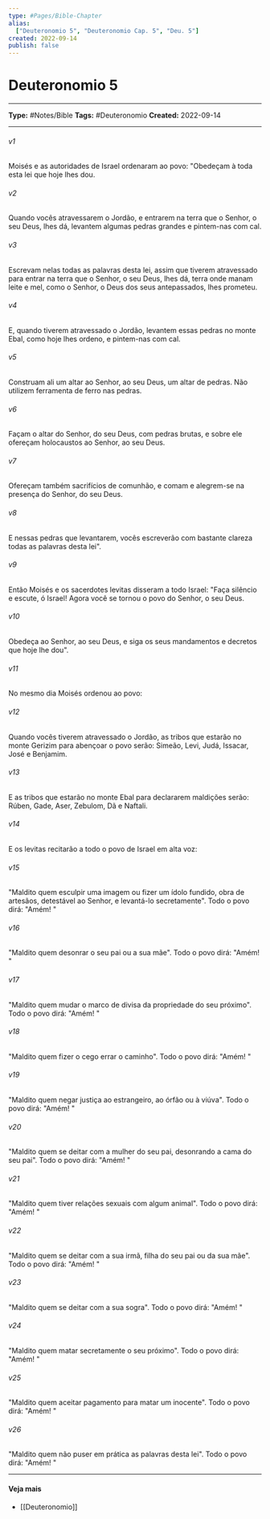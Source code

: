 ```yaml
---
type: #Pages/Bible-Chapter
alias:
  ["Deuteronomio 5", "Deuteronomio Cap. 5", "Deu. 5"]
created: 2022-09-14
publish: false
---
```


# Deuteronomio 5

---

**Type:** #Notes/Bible
**Tags:** #Deuteronomio
**Created:** 2022-09-14

---

###### v1
Moisés e as autoridades de Israel ordenaram ao povo: "Obedeçam à toda esta lei que hoje lhes dou.
###### v2
Quando vocês atravessarem o Jordão, e entrarem na terra que o Senhor, o seu Deus, lhes dá, levantem algumas pedras grandes e pintem-nas com cal.
###### v3
Escrevam nelas todas as palavras desta lei, assim que tiverem atravessado para entrar na terra que o Senhor, o seu Deus, lhes dá, terra onde manam leite e mel, como o Senhor, o Deus dos seus antepassados, lhes prometeu.
###### v4
E, quando tiverem atravessado o Jordão, levantem essas pedras no monte Ebal, como hoje lhes ordeno, e pintem-nas com cal.
###### v5
Construam ali um altar ao Senhor, ao seu Deus, um altar de pedras. Não utilizem ferramenta de ferro nas pedras.
###### v6
Façam o altar do Senhor, do seu Deus, com pedras brutas, e sobre ele ofereçam holocaustos ao Senhor, ao seu Deus.
###### v7
Ofereçam também sacrifícios de comunhão, e comam e alegrem-se na presença do Senhor, do seu Deus.
###### v8
E nessas pedras que levantarem, vocês escreverão com bastante clareza todas as palavras desta lei".
###### v9
Então Moisés e os sacerdotes levitas disseram a todo Israel: "Faça silêncio e escute, ó Israel! Agora você se tornou o povo do Senhor, o seu Deus.
###### v10
Obedeça ao Senhor, ao seu Deus, e siga os seus mandamentos e decretos que hoje lhe dou".
###### v11
No mesmo dia Moisés ordenou ao povo:
###### v12
Quando vocês tiverem atravessado o Jordão, as tribos que estarão no monte Gerizim para abençoar o povo serão: Simeão, Levi, Judá, Issacar, José e Benjamim.
###### v13
E as tribos que estarão no monte Ebal para declararem maldições serão: Rúben, Gade, Aser, Zebulom, Dã e Naftali.
###### v14
E os levitas recitarão a todo o povo de Israel em alta voz:
###### v15
"Maldito quem esculpir uma imagem ou fizer um ídolo fundido, obra de artesãos, detestável ao Senhor, e levantá-lo secretamente". Todo o povo dirá: "Amém! "
###### v16
"Maldito quem desonrar o seu pai ou a sua mãe". Todo o povo dirá: "Amém! "
###### v17
"Maldito quem mudar o marco de divisa da propriedade do seu próximo". Todo o povo dirá: "Amém! "
###### v18
"Maldito quem fizer o cego errar o caminho". Todo o povo dirá: "Amém! "
###### v19
"Maldito quem negar justiça ao estrangeiro, ao órfão ou à viúva". Todo o povo dirá: "Amém! "
###### v20
"Maldito quem se deitar com a mulher do seu pai, desonrando a cama do seu pai". Todo o povo dirá: "Amém! "
###### v21
"Maldito quem tiver relações sexuais com algum animal". Todo o povo dirá: "Amém! "
###### v22
"Maldito quem se deitar com a sua irmã, filha do seu pai ou da sua mãe". Todo o povo dirá: "Amém! "
###### v23
"Maldito quem se deitar com a sua sogra". Todo o povo dirá: "Amém! "
###### v24
"Maldito quem matar secretamente o seu próximo". Todo o povo dirá: "Amém! "
###### v25
"Maldito quem aceitar pagamento para matar um inocente". Todo o povo dirá: "Amém! "
###### v26
"Maldito quem não puser em prática as palavras desta lei". Todo o povo dirá: "Amém! "


---

#### Veja mais

- [[Deuteronomio]]
